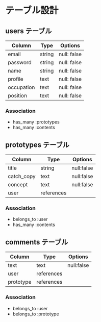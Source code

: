 # テーブル設計

## users テーブル

| Column     | Type   | Options     |
| --------   | ------ | ----------  |
| email      | string | null: false |
| password   | string | null: false |
| name       | string | null: false |
| profile    | text   | null: false |
| occupation | text   | null: false |
| position   | text   | null: false |

### Association

- has_many :prototypes
- has_many :contents

## prototypes テーブル

| Column     | Type          | Options     |
| --------   | ------------- | ----------  |
| title      | string        | null:false  |
| catch_copy | text          | null:false  |
| concept    | text          | null:false  |
| user       | references    |             |

### Association
- belongs_to :user
- has_many :contents


## comments テーブル

| Column     | Type          | Options     |
| --------   | ------------- | ----------  |
| text       | text          | null:false  |
| user       | references    |             |
| prototype  | references    |             |

### Association
- belongs_to :user
- belongs_to :prototype



